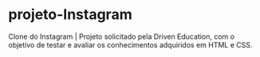 # projeto-Instagram

Clone do Instagram | Projeto solicitado pela Driven Education, com o objetivo de testar e avaliar os conhecimentos adquiridos em HTML e CSS.
